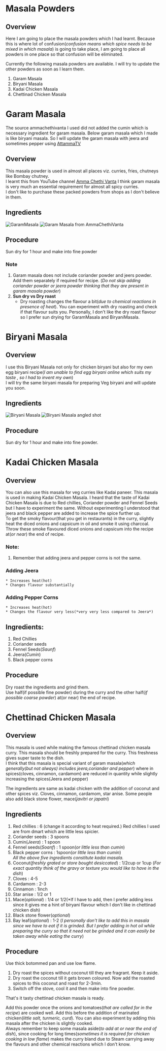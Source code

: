 # Masala Powders
## Overview
Here I am going to place the masala powders which I had learnt. Because this is where lot of confusion(*confusion means which spice needs to be mixed in which masala*) is going to take place, I am going to place all powders in one place so that confusion will be eliminated.

Currently the following masala powders are available. I will try to update the other powders as soon as I learn them.

1. Garam Masala
2. Biryani Masala
3. Kadai Chicken Masala
4. Chettinad Chicken Masala

# Garam Masala
The source ammachethivanta I used did not added the cumin which is necessary ingredient for garam masala. Below garam masala which I made is like biryani masala. So I will update the garam masala with jeera and sometimes pepper using [AttammaTV](https://youtu.be/XGL_RYujQ_o) 
## Overview
This masala powder is used in almost all places viz. curries, fries, chutneys like Bombay chutney.   
I learnt this from YouTube channel [Amma Chethi Vanta](https://youtu.be/PCfUOUas3-4)
I think garam masala is very much an essential requirement for almost all spicy curries.  
I don't like to purchase these packed powders from shops as I don't believe in them.  

## Ingredients
![GaramMasala](/Images/MasalaPowders/GaramMasala.JPG)
![Garam Masala from AmmaChethiVanta](/Images/MasalaPowders/GaramMasalaFromAmmaChethiVanta.JPG)

## Procedure
Sun dry for 1 hour and make into fine powder

### Note
1. Garam masala does not include coriander powder and jeers powder. Add them separately if required for recipe. (*Do not skip adding coriander powder or jeera powder thinking that they are present in garam masala powder*)
2. **Sun dry vs Dry roast**
    * Dry roasting changes the flavour a bit(*due to chemical reactions in presence of heat*). You can experiment with dry roasting and check if that flavour suits you. Personally, I don't like the dry roast flavour so I prefer sun drying for GaramMasala and BiryaniMasala.

# Biryani Masala
## Overview
I use this Biryani Masala not only for chicken biryani but also for my own egg biryani recipe(*I am unable to find egg biryani online which suits my taste , so I had to invent my own*)  
I will try the same biryani masala for preparing Veg biryani and will update you soon.

## Ingredients
![Biryani Masala](/Images/MasalaPowders/BiryaniMasala.JPG)
![Biryani Masala angled shot](/Images/MasalaPowders/BiryaniMasala1.JPG)

## Procedure
Sun dry for 1 hour and make into fine powder.

# Kadai Chicken Masala
## Overview
You can also use this masala for veg curries like Kadai paneer. This masala is used in making Kadai Chicken Masala. I heard that the taste of Kadai Chicken Masala is due to Red chillies, Coriander powder and Fennel Seeds but I have to experiment the same. Without experimenting I understood that jeera and black pepper are added to increase the spice further up.   
To get the smoky flavour(that you get in restaurants) in the curry, slightly heat the diced onions and capsicum in oil and smoke it using charcoal. Throw these smoke flavoured diced onions and capsicum into the recipe at(*or near*) the end of recipe.
### Note:
1. Remember that adding jeera and pepper corns is not the same. 
### Adding Jeera
    * Increases heat(hot)
    * Changes flavour substantially
### Adding Pepper Corns
    * Increases heat(hot) 
    * Changes the flavour very less(*very very less compared to Jeera*)

## Ingredients:
1. Red Chillies
2. Coriander seeds
3. Fennel Seeds(*Saunf*)
4. Jeera(*Cumin*)
5. Black pepper corns

## Procedure
Dry roast the ingredients and grind them.  
Use half(if possible fine powder) during the curry and the other half(*if possible coarse powder*) at(or near) the end of recipe.

# Chettinad Chicken Masala
## Overview
This masala is used while making the famous chettinad chicken masala curry. This masala should be freshly prepared for the curry. This freshness gives super taste to the dish.  
I think that this masala is special variant of garam masala(*which generally(but not always) includes jeera,coriander and pepper*) where in spices(cloves, cinnamon, cardamom) are reduced in quantity while slightly increasing the spices(Jeera and pepper)

The ingredients are same as kadai chicken with the addition of coconut and other spices viz. Cloves, cinnamon, cardamom, star anise. Some people also add black stone flower, mace(*javitri or japatri*)

## Ingredients
1. Red chillies : 6 (change it according to heat required.) Red chillies I used are from dmart which are little less spicier.
2. Coriander seeds : 3 spoons
3. Cumin(*Jeera*) : 1 spoon
4. Fennel seeds(*Soanf*) : 1 spoon(*or little less than cumin*)
5. Black pepper corns : 1spoon(*or little less than cumin*)  
*All the above five ingredients constitute kadai masala.*
6. Coconut(*freshly grated or store bought desiccated*) : 1/2cup or 1cup (*For exact quantity think of the gravy or texture you would like to have in the dish*)
7. Cloves : 4-5
8. Cardamom : 2-3
9. Cinnamon : 1inch
10. Star anise : 1/2 or 1
11. Mace(*optional*) : 1/4 or 1/2(*If I have to add, then I prefer adding less since it gives me a hint of biryani flavour which I don't like in chettinad chicken dish)
12. Black stone flower(*optional*)
13. Bay leaf(*optional*) : 1-2 (*I personally don't like to add this in masala since we have to eat if it is grinded. But I prefer adding in hot oil while preparing the curry so that it need not be grinded and it can easily be taken away while eating the curry*)

## Procedure
Use thick botommed pan and use low flame.
1. Dry roast the spices without coconut till they are fragrant. Keep it aside.
2. Dry roast the coconut till it gets brown coloured. Now add the roasted spices to this coconut and roast for 2-3min. 
3. Switch off the stove, cool it and then make into fine powder.

That's it tasty chettinad chicken masala is ready.

Add this powder once the onions and tomatoes(*that are called for in the recipe*) are cooked well. Add this before the addition of marinated chicken(*little salt, turmeric, curd*). You can also experiment by adding this masala after the chicken is slightly cooked.  
Always remember to keep some masala aside(*to add at or near the end of dish*), since cooking for long times(*sometimes it is required for chicken cooking in low flame*) makes the curry bland due to Steam carrying away the flavours and other chemical reactions which I don't know.